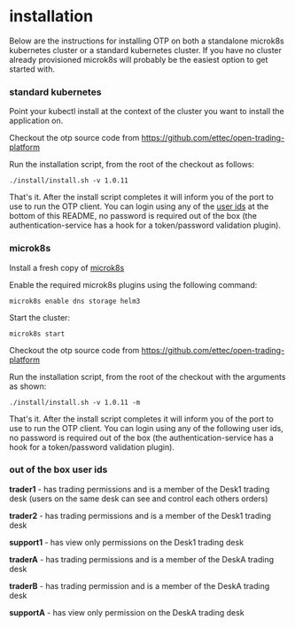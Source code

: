 # installation

Below are the instructions for installing OTP on both a standalone microk8s kubernetes cluster or a standard kubernetes cluster.  If you have no cluster already provisioned microk8s will probably be the easiest option to get started with.

### standard kubernetes

Point your kubectl install at the context of the cluster you want to install the application on.

Checkout the otp source code from https://github.com/ettec/open-trading-platform

Run the installation script, from the root of the checkout as follows:

`./install/install.sh -v 1.0.11 `

That's it.  After the install script completes it will inform you of the port to use to run the OTP client.  You can login using any of the [user ids](#userids) at the bottom of this README, no password is required out of the box (the authentication-service has a hook for a token/password validation plugin).  

### microk8s

Install a fresh copy of [microk8s](https://microk8s.io/)

Enable the required microk8s plugins using the following command:

`microk8s enable dns storage helm3`

Start the cluster:

`microk8s start`

Checkout the otp source code from https://github.com/ettec/open-trading-platform

Run the installation script, from the root of the checkout with the arguments as shown:

`./install/install.sh -v 1.0.11 -m `

That's it.  After the install script completes it will inform you of the port to use to run the OTP client.  You can login using any of the following user ids, no password is required out of the box (the authentication-service has a hook for a token/password validation plugin). 

### out of the box user ids <a name="userids"></a>

**trader1** - has trading permissions and is a member of the Desk1 trading desk (users on the same desk can see and control each others orders)

**trader2** - has trading permissions and is a member of the Desk1 trading desk

**support1** - has view only permissions on the Desk1 trading desk

**traderA** - has trading permissions and is a member of the DeskA trading desk

**traderB** - has trading permission and is  a member of the DeskA trading desk

**supportA** - has view only permission on the DeskA trading desk 





